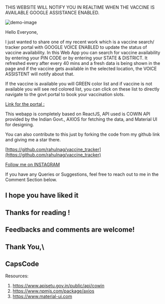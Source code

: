 THIS WEBSITE WILL NOTIFY YOU IN REALTIME WHEN THE VACCINE IS AVAILABLE GOOGLE ASSISTANCE ENABLED.

![demo-image](https://capscode-website.github.io/blogfiles/general/covid19-vaccine-tracker/1.jpg)

Hello Everyone,

I just wanted to share one of my recent work which is a vaccine search/ tracker portal with GOOGLE VOICE ENABLED to update the status of vaccine availability. In this Web App you can search for vaccine availability by entering your PIN CODE or by entering your STATE & DISTRICT. It refreshed every after every 40 mins and a fresh data is being shown in the page and if the vaccine gets available in the selected location, the VOICE ASSISTENT will notify about that.

If the vaccine is available you will GREEN color list and if vaccine is not available you will see red colored list, you can click on these list to directly navigate to the govt portal to book your vaccination slots.

[Link for the portal :](https://searchvaccine.netlify.app/#/)

This webapp is completely based on ReactJS, API used is COWIN API provided by the Indian Govt., AXIOS for fetching the data, and Material UI for designing.

You can also contribute to this just by forking the code from my github link and giving me a star there.

[https://github.com/rahulnag/vaccine_tracker](https://github.com/rahulnag/vaccine_tracker)

[Follow me on INSTAGRAM](https://www.instagram.com/capscode)

If you have any Queries or Suggestions, feel free to reach out to me in the Comment Section below.

## I hope you have liked it

## Thanks for reading !

## Feedbacks and comments are welcome!

## Thank You,\
## CapsCode

Resources:

1. https://www.apisetu.gov.in/public/api/cowin
2. https://www.npmjs.com/package/axios
3. https://www.material-ui.com
